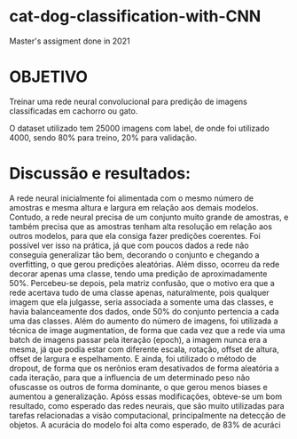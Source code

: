 # cat-dog-classification-with-CNN
Master's assigment done in 2021

# OBJETIVO
Treinar uma rede neural convolucional para predição de imagens classificadas em cachorro ou gato.

O dataset utilizado tem 25000 imagens com label, de onde foi utilizado 4000, sendo 80% para treino, 20% para validação.

# Discussão e resultados:
A rede neural inicialmente foi alimentada com o mesmo número de amostras e mesma altura e largura em relação aos demais modelos. Contudo, a rede neural precisa de um conjunto muito grande de amostras, e também precisa que as amostras tenham alta resolução em relação aos outros modelos, para que ela consiga fazer predições coerentes. Foi possível ver isso na prática, já que com poucos dados a rede não conseguia generalizar tão bem, decorando o conjunto e chegando a overfitting, o que gerou predições aleatórias. Além disso, ocorreu da rede decorar apenas uma classe, tendo uma predição de aproximadamente 50%. Percebeu-se depois, pela matriz confusão, que o motivo era que a rede acertava tudo de uma classe apenas, naturalmente, pois qualquer imagem que ela julgasse, seria associada a somente uma das classes, e havia balanceamente dos dados, onde 50% do conjunto pertencia a cada uma das classes. Além do aumento do número de imagens, foi utilizada a técnica de image augmentation, de forma que cada vez que a rede via uma batch de imagens passar pela iteração (epoch), a imagem nunca era a mesma, já que podia estar com diferente escala, rotação, offset de altura, offset de largura e espelhamento. E ainda, foi utilizado o método de dropout, de forma que os nerônios eram desativados de forma aleatória a cada iteração, para que a influencia de um determinado peso não ofuscasse os outros de forma dominante, o que gerou menos biases e aumentou a generalização. Apóss essas modificações, obteve-se um bom resultado, como esperado das redes neurais, que são muito utilizadas para tarefas relacionadas a visão computacional, principalmente na detecção de objetos. A acurácia do modelo foi alta como esperado, de 83% de acuráci
